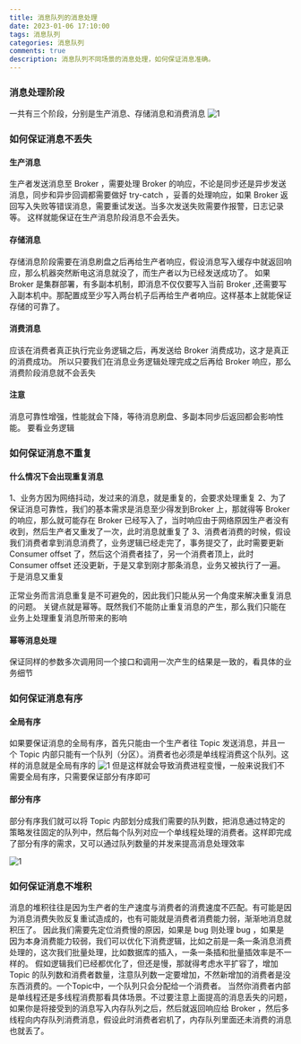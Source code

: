 ```yaml
---
title: 消息队列的消息处理
date: 2023-01-06 17:10:00
tags: 消息队列
categories: 消息队列
comments: true
description: 消息队列不同场景的消息处理，如何保证消息准确。
---
```


### 消息处理阶段
一共有三个阶段，分别是生产消息、存储消息和消费消息
![1](1.jpg)

### 如何保证消息不丢失

#### 生产消息
生产者发送消息至 Broker ，需要处理 Broker 的响应，不论是同步还是异步发送消息，同步和异步回调都需要做好 try-catch ，妥善的处理响应，如果 Broker 返回写入失败等错误消息，需要重试发送。当多次发送失败需要作报警，日志记录等。
这样就能保证在生产消息阶段消息不会丢失。

#### 存储消息
存储消息阶段需要在消息刷盘之后再给生产者响应，假设消息写入缓存中就返回响应，那么机器突然断电这消息就没了，而生产者以为已经发送成功了。
如果 Broker 是集群部署，有多副本机制，即消息不仅仅要写入当前 Broker ,还需要写入副本机中。那配置成至少写入两台机子后再给生产者响应。这样基本上就能保证存储的可靠了。

#### 消费消息
应该在消费者真正执行完业务逻辑之后，再发送给 Broker 消费成功，这才是真正的消费成功。
所以只要我们在消息业务逻辑处理完成之后再给 Broker 响应，那么消费阶段消息就不会丢失

#### 注意
消息可靠性增强，性能就会下降，等待消息刷盘、多副本同步后返回都会影响性能。
要看业务逻辑

### 如何保证消息不重复

#### 什么情况下会出现重复消息
1、业务方因为网络抖动，发过来的消息，就是重复的，会要求处理重复
2、为了保证消息可靠性，我们的基本需求是消息至少得发到Broker 上，那就得等 Broker 的响应，那么就可能存在 Broker 已经写入了，当时响应由于网络原因生产者没有收到，然后生产者又重发了一次，此时消息就重复了
3、消费者消费的时候，假设我们消费者拿到消息消费了，业务逻辑已经走完了，事务提交了，此时需要更新 Consumer offset 了，然后这个消费者挂了，另一个消费者顶上，此时 Consumer offset 还没更新，于是又拿到刚才那条消息，业务又被执行了一遍。于是消息又重复

正常业务而言消息重复是不可避免的，因此我们只能从另一个角度来解决重复消息的问题。
关键点就是幂等。既然我们不能防止重复消息的产生，那么我们只能在业务上处理重复消息所带来的影响
#### 幂等消息处理

保证同样的参数多次调用同一个接口和调用一次产生的结果是一致的，看具体的业务细节

### 如何保证消息有序

#### 全局有序
如果要保证消息的全局有序，首先只能由一个生产者往 Topic 发送消息，并且一个 Topic 内部只能有一个队列（分区）。消费者也必须是单线程消费这个队列。这样的消息就是全局有序的
![1](2.jpg)
但是这样就会导致消费进程变慢，一般来说我们不需要全局有序，只需要保证部分有序即可

#### 部分有序

部分有序我们就可以将 Topic 内部划分成我们需要的队列数，把消息通过特定的策略发往固定的队列中，然后每个队列对应一个单线程处理的消费者。这样即完成了部分有序的需求，又可以通过队列数量的并发来提高消息处理效率

![1](3.jpg)

### 如何保证消息不堆积

消息的堆积往往是因为生产者的生产速度与消费者的消费速度不匹配。有可能是因为消息消费失败反复重试造成的，也有可能就是消费者消费能力弱，渐渐地消息就积压了。
因此我们需要先定位消费慢的原因，如果是 bug 则处理 bug ，如果是因为本身消费能力较弱，我们可以优化下消费逻辑，比如之前是一条一条消息消费处理的，这次我们批量处理，比如数据库的插入，一条一条插和批量插效率是不一样的。
假如逻辑我们已经都优化了，但还是慢，那就得考虑水平扩容了，增加 Topic 的队列数和消费者数量，注意队列数一定要增加，不然新增加的消费者是没东西消费的。一个Topic中，一个队列只会分配给一个消费者。
当然你消费者内部是单线程还是多线程消费那看具体场景。不过要注意上面提高的消息丢失的问题，如果你是将接受到的消息写入内存队列之后，然后就返回响应给 Broker ，然后多线程向内存队列消费消息，假设此时消费者宕机了，内存队列里面还未消费的消息也就丢了。